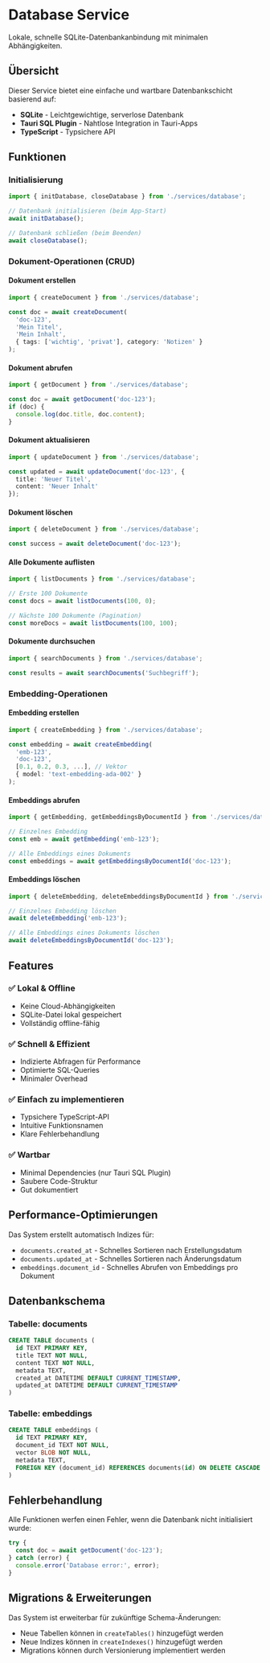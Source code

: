 # Database Service

Lokale, schnelle SQLite-Datenbankanbindung mit minimalen Abhängigkeiten.

## Übersicht

Dieser Service bietet eine einfache und wartbare Datenbankschicht basierend auf:
- **SQLite** - Leichtgewichtige, serverlose Datenbank
- **Tauri SQL Plugin** - Nahtlose Integration in Tauri-Apps
- **TypeScript** - Typsichere API

## Funktionen

### Initialisierung

```typescript
import { initDatabase, closeDatabase } from './services/database';

// Datenbank initialisieren (beim App-Start)
await initDatabase();

// Datenbank schließen (beim Beenden)
await closeDatabase();
```

### Dokument-Operationen (CRUD)

#### Dokument erstellen

```typescript
import { createDocument } from './services/database';

const doc = await createDocument(
  'doc-123',
  'Mein Titel',
  'Mein Inhalt',
  { tags: ['wichtig', 'privat'], category: 'Notizen' }
);
```

#### Dokument abrufen

```typescript
import { getDocument } from './services/database';

const doc = await getDocument('doc-123');
if (doc) {
  console.log(doc.title, doc.content);
}
```

#### Dokument aktualisieren

```typescript
import { updateDocument } from './services/database';

const updated = await updateDocument('doc-123', {
  title: 'Neuer Titel',
  content: 'Neuer Inhalt'
});
```

#### Dokument löschen

```typescript
import { deleteDocument } from './services/database';

const success = await deleteDocument('doc-123');
```

#### Alle Dokumente auflisten

```typescript
import { listDocuments } from './services/database';

// Erste 100 Dokumente
const docs = await listDocuments(100, 0);

// Nächste 100 Dokumente (Pagination)
const moreDocs = await listDocuments(100, 100);
```

#### Dokumente durchsuchen

```typescript
import { searchDocuments } from './services/database';

const results = await searchDocuments('Suchbegriff');
```

### Embedding-Operationen

#### Embedding erstellen

```typescript
import { createEmbedding } from './services/database';

const embedding = await createEmbedding(
  'emb-123',
  'doc-123',
  [0.1, 0.2, 0.3, ...], // Vektor
  { model: 'text-embedding-ada-002' }
);
```

#### Embeddings abrufen

```typescript
import { getEmbedding, getEmbeddingsByDocumentId } from './services/database';

// Einzelnes Embedding
const emb = await getEmbedding('emb-123');

// Alle Embeddings eines Dokuments
const embeddings = await getEmbeddingsByDocumentId('doc-123');
```

#### Embeddings löschen

```typescript
import { deleteEmbedding, deleteEmbeddingsByDocumentId } from './services/database';

// Einzelnes Embedding löschen
await deleteEmbedding('emb-123');

// Alle Embeddings eines Dokuments löschen
await deleteEmbeddingsByDocumentId('doc-123');
```

## Features

### ✅ Lokal & Offline
- Keine Cloud-Abhängigkeiten
- SQLite-Datei lokal gespeichert
- Vollständig offline-fähig

### ✅ Schnell & Effizient
- Indizierte Abfragen für Performance
- Optimierte SQL-Queries
- Minimaler Overhead

### ✅ Einfach zu implementieren
- Typsichere TypeScript-API
- Intuitive Funktionsnamen
- Klare Fehlerbehandlung

### ✅ Wartbar
- Minimal Dependencies (nur Tauri SQL Plugin)
- Saubere Code-Struktur
- Gut dokumentiert

## Performance-Optimierungen

Das System erstellt automatisch Indizes für:
- `documents.created_at` - Schnelles Sortieren nach Erstellungsdatum
- `documents.updated_at` - Schnelles Sortieren nach Änderungsdatum
- `embeddings.document_id` - Schnelles Abrufen von Embeddings pro Dokument

## Datenbankschema

### Tabelle: documents
```sql
CREATE TABLE documents (
  id TEXT PRIMARY KEY,
  title TEXT NOT NULL,
  content TEXT NOT NULL,
  metadata TEXT,
  created_at DATETIME DEFAULT CURRENT_TIMESTAMP,
  updated_at DATETIME DEFAULT CURRENT_TIMESTAMP
)
```

### Tabelle: embeddings
```sql
CREATE TABLE embeddings (
  id TEXT PRIMARY KEY,
  document_id TEXT NOT NULL,
  vector BLOB NOT NULL,
  metadata TEXT,
  FOREIGN KEY (document_id) REFERENCES documents(id) ON DELETE CASCADE
)
```

## Fehlerbehandlung

Alle Funktionen werfen einen Fehler, wenn die Datenbank nicht initialisiert wurde:

```typescript
try {
  const doc = await getDocument('doc-123');
} catch (error) {
  console.error('Database error:', error);
}
```

## Migrations & Erweiterungen

Das System ist erweiterbar für zukünftige Schema-Änderungen:
- Neue Tabellen können in `createTables()` hinzugefügt werden
- Neue Indizes können in `createIndexes()` hinzugefügt werden
- Migrations können durch Versionierung implementiert werden
